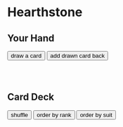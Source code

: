 Hearthstone
===========
<!DOCTYPE html PUBLIC "-//W3C//DTD XHTML 1.0 Strict//EN"
  "http://www.w3.org/TR/xhtml1/DTD/xhtml1-strict.dtd">

<html xmlns="http://www.w3.org/1999/xhtml" xml:lang="en" lang="en">
<head>
  <meta http-equiv="Content-Type" content="text/html; charset=utf-8"/>
  <title></title>
  <link rel="stylesheet" type="text/css" media="all" href="playingCards.ui.css"/>
  <link rel="stylesheet" type="text/css" media="all" href="style.css"/>
  <script type="text/javascript" src="http://ajax.googleapis.com/ajax/libs/jquery/1.9.1/jquery.min.js"></script>
  <script type="text/javascript" src="playingCards.js"></script>
  <script type="text/javascript" src="playingCards.ui.js"></script>
</head>
<body>
  <div id="container">
    <div id="error"></div>
    <div>
      <h2>Your Hand</h2>
      <input type="button" id="draw" value="draw a card" />
      <input type="button" id="addCard" value="add drawn card back" />
      <br/><br/>
    </div>
    <div>
      <div id="yourHand"></div>
      <h2><br/>Card Deck</h2>
      <input type="button" id="shuffler" value="shuffle" />
      <input type="button" id="orderByRank" value="order by rank" />
      <input type="button" id="orderBySuit" value="order by suit" />
      <br/><br/>
      <div id="cardDeck"></div>
    </div>
    <script type="text/javascript">

      $(document).ready(function(){
        var cardDeck = $("#cardDeck").playingCards();
        cardDeck.spread();
        var hand = [];
        var showError = function(msg){
          $('#error').html(msg).show();
          setTimeout(function(){
            $('#error').fadeOut('slow');
          },3000);
        };

        var showHand = function(){
          var el = $('#yourHand');
          el.html('');
          for(var i=0; i<hand.length; i++){
            el.append(hand[i].getHTML());
          }
        };

        var doShuffle = function(){
          cardDeck.shuffle();
          cardDeck.spread();
        };

        var doDrawCard = function(){
          var c = cardDeck.draw();
          if(!c){
            showError('no more cards');
            return;
          }
          hand[hand.length] = c;
          cardDeck.spread();
          showHand();
        };

        var doOrderByRank = function(){
          cardDeck.orderByRank();
          cardDeck.spread();
        };

        var doOrderBySuit = function(){
          cardDeck.orderBySuit();
          cardDeck.spread();
        };

        $('#shuffler').click(doShuffle);

        $('#draw').click(doDrawCard);

        $('#addCard').click(function(){
          if(!hand.length){
            showError('your hand is empty');
            return;
          }
          var c = hand.pop();
          showHand();
          cardDeck.addCard(c);
          cardDeck.spread();
        });

        $('#orderByRank').click(doOrderByRank);

        $('#orderBySuit').click(doOrderBySuit);
      });

    </script>
  </div>

  <script type="text/javascript">

    var _gaq = _gaq || [];
    _gaq.push(['_setAccount', 'UA-16813977-1']);
    _gaq.push(['_trackPageview']);

    (function() {
      var ga = document.createElement('script'); ga.type = 'text/javascript'; ga.async = true;
      ga.src = ('https:' == document.location.protocol ? 'https://ssl' : 'http://www') + '.google-analytics.com/ga.js';
      var s = document.getElementsByTagName('script')[0]; s.parentNode.insertBefore(ga, s);
    })();

  </script>
</body>
</html>

